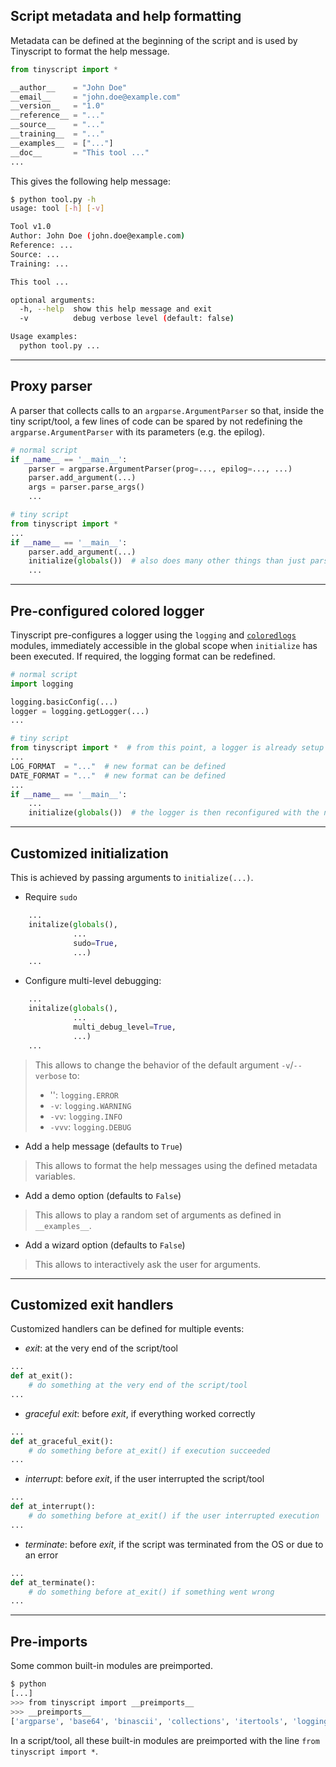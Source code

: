 ## Script metadata and help formatting

Metadata can be defined at the beginning of the script and is used by Tinyscript to format the help message.

```python
from tinyscript import *

__author__    = "John Doe"
__email__     = "john.doe@example.com"
__version__   = "1.0"
__reference__ = "..."
__source__    = "..."
__training__  = "..."
__examples__  = ["..."]
__doc__       = "This tool ..."
...
```

This gives the following help message:

```sh
$ python tool.py -h
usage: tool [-h] [-v]

Tool v1.0
Author: John Doe (john.doe@example.com)
Reference: ...
Source: ...
Training: ...

This tool ...

optional arguments:
  -h, --help  show this help message and exit
  -v          debug verbose level (default: false)

Usage examples:
  python tool.py ...
```

-----

## Proxy parser

A parser that collects calls to an `argparse.ArgumentParser` so that, inside the tiny script/tool, a few lines of code can be spared by not redefining the `argparse.ArgumentParser` with its parameters (e.g. the epilog).

```python hl_lines="3 5"
# normal script
if __name__ == '__main__':
    parser = argparse.ArgumentParser(prog=..., epilog=..., ...)
    parser.add_argument(...)
    args = parser.parse_args()
    ...
```

```python hl_lines="6"
# tiny script
from tinyscript import *
...
if __name__ == '__main__':
    parser.add_argument(...)
    initialize(globals())  # also does many other things than just parsing !
    ...
```

-----

## Pre-configured colored logger

Tinyscript pre-configures a logger using the `logging` and [`coloredlogs`](https://github.com/xolox/python-coloredlogs) modules, immediately accessible in the global scope when `initialize` has been executed. If required, the logging format can be redefined.

```python hl_lines="4 5"
# normal script
import logging

logging.basicConfig(...)
logger = logging.getLogger(...)
...
```

```python hl_lines="9"
# tiny script
from tinyscript import *  # from this point, a logger is already setup
...
LOG_FORMAT  = "..."  # new format can be defined
DATE_FORMAT = "..."  # new format can be defined
...
if __name__ == '__main__':
    ...
    initialize(globals())  # the logger is then reconfigured with the new formats
```

-----

## Customized initialization

This is achieved by passing arguments to `initialize(...)`.

- Require `sudo`

```python hl_lines="4"
    ...
    initalize(globals(),
              ...
              sudo=True,
              ...)
    ...
```

- Configure multi-level debugging:

```python hl_lines="4"
    ...
    initalize(globals(),
              ...
              multi_debug_level=True,
              ...)
    ...
```

> This allows to change the behavior of the default argument `-v`/`--verbose` to:
> 
>  - '': `logging.ERROR`
>  - `-v`: `logging.WARNING`
>  - `-vv`: `logging.INFO`
>  - `-vvv`: `logging.DEBUG`

- Add a help message (defaults to `True`)
 
> This allows to format the help messages using the defined metadata variables.

- Add a demo option (defaults to `False`)

> This allows to play a random set of arguments as defined in `__examples__`.

- Add a wizard option (defaults to `False`)

> This allows to interactively ask the user for arguments.

-----

## Customized exit handlers

Customized handlers can be defined for multiple events:

- *exit*: at the very end of the script/tool
    
```python hl_lines="2"
...
def at_exit():
    # do something at the very end of the script/tool
...
```
      
- *graceful exit*: before *exit*, if everything worked correctly

```python hl_lines="2"
...
def at_graceful_exit():
    # do something before at_exit() if execution succeeded
...
```
      
- *interrupt*: before *exit*, if the user interrupted the script/tool
    
```python hl_lines="2"
...
def at_interrupt():
    # do something before at_exit() if the user interrupted execution
...
```
      
- *terminate*: before *exit*, if the script was terminated from the OS or due to an error
    
```python hl_lines="2"
...
def at_terminate():
    # do something before at_exit() if something went wrong
...
```

-----

## Pre-imports

Some common built-in modules are preimported.

```sh
$ python
[...]
>>> from tinyscript import __preimports__
>>> __preimports__
['argparse', 'base64', 'binascii', 'collections', 'itertools', 'logging', 'os', 'random', 're', 'shutil', 'signal', 'string', 'sys', 'time']
```

In a script/tool, all these built-in modules are preimported with the line `from tinyscript import *`.
